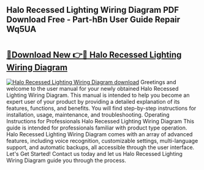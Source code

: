 ## Halo Recessed Lighting Wiring Diagram PDF Download Free - Part-hBn User Guide Repair Wq5UA

# <h2><a href="http://dfnyv1w.blite.top/?on=Halo+Recessed+Lighting+Wiring+Diagram">🔗Download New 👉🔴 Halo Recessed Lighting Wiring Diagram</a></h2>

[![Halo Recessed Lighting Wiring Diagram download](https://i.imgur.com/lujVjoI.png)](http://dfnyv1w.blite.top/?on=Halo+Recessed+Lighting+Wiring+Diagram)
Greetings and welcome to the user manual for your newly obtained Halo Recessed Lighting Wiring Diagram. This manual is intended to help you become an expert user of your product by providing a detailed explanation of its features, functions, and benefits. You will find step-by-step instructions for installation, usage, maintenance, and troubleshooting. Operating Instructions for Professionals Halo Recessed Lighting Wiring Diagram This guide is intended for professionals familiar with product type operation. Halo Recessed Lighting Wiring Diagram comes with an array of advanced features, including voice recognition, customizable settings, multi-language support, and automatic backups, all accessible through the user interface. Let's Get Started! Contact us today and let us Halo Recessed Lighting Wiring Diagram guide you through the process.
